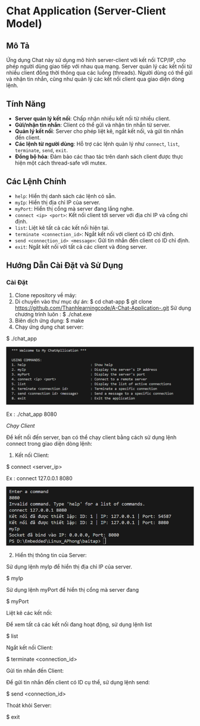 # Chat Application (Server-Client Model)

## Mô Tả
Ứng dụng Chat này sử dụng mô hình server-client với kết nối TCP/IP, cho phép người dùng giao tiếp với nhau qua mạng. Server quản lý các kết nối từ nhiều client đồng thời thông qua các luồng (threads). Người dùng có thể gửi và nhận tin nhắn, cũng như quản lý các kết nối client qua giao diện dòng lệnh.

## Tính Năng
- **Server quản lý kết nối**: Chấp nhận nhiều kết nối từ nhiều client.
- **Gửi/nhận tin nhắn**: Client có thể gửi và nhận tin nhắn từ server.
- **Quản lý kết nối**: Server cho phép liệt kê, ngắt kết nối, và gửi tin nhắn đến client.
- **Các lệnh từ người dùng**: Hỗ trợ các lệnh quản lý như `connect`, `list`, `terminate`, `send`, `exit`.
- **Đồng bộ hóa**: Đảm bảo các thao tác trên danh sách client được thực hiện một cách thread-safe với mutex.

## Các Lệnh Chính
- `help`: Hiển thị danh sách các lệnh có sẵn.
- `myIp`: Hiển thị địa chỉ IP của server.
- `myPort`: Hiển thị cổng mà server đang lắng nghe.
- `connect <ip> <port>`: Kết nối client tới server với địa chỉ IP và cổng chỉ định.
- `list`: Liệt kê tất cả các kết nối hiện tại.
- `terminate <connection_id>`: Ngắt kết nối với client có ID chỉ định.
- `send <connection_id> <message>`: Gửi tin nhắn đến client có ID chỉ định.
- `exit`: Ngắt kết nối với tất cả các client và đóng server.

## Hướng Dẫn Cài Đặt và Sử Dụng

### Cài Đặt
1. Clone repository về máy:
2. Di chuyển vào thư mục dự án:
 $  cd chat-app
 $  git clone https://github.com/Thanhlearningcode/A-Chat-Application-.git
 Sử dụng chương trình luôn :
 $  ./chat.exe <port>
3. Biên dịch ứng dụng:
 $ make
4. Chạy ứng dụng chat server:

 $  ./chat_app <port> 

![alt text](image.png)

Ex : ./chat_app 8080

*Chạy Client*

Để kết nối đến server, bạn có thể chạy client bằng cách sử dụng lệnh connect trong giao diện dòng lệnh:

1. Kết nối Client:

$  connect <server_ip> <port>

Ex : connect 127.0.0.1 8080

![alt text](image-1.png)

2.  Hiển thị thông tin của Server:

Sử dụng lệnh myIp để hiển thị địa chỉ IP của server.

$  myIp

Sử dụng lệnh myPort để hiển thị cổng mà server đang

$  myPort

Liệt kê các kết nối:

Để xem tất cả các kết nối đang hoạt động, sử dụng lệnh list

$  list

Ngắt kết nối Client:

$  terminate <connection_id>

Gửi tin nhắn đến Client:

Để gửi tin nhắn đến client có ID cụ thể, sử dụng lệnh send:

$   send <connection_id> <message>

Thoát khỏi Server:

$   exit



